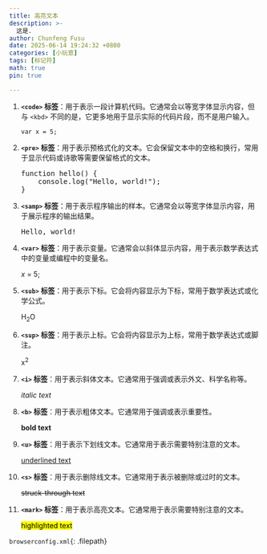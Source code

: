 ```yaml
---
title: 高亮文本
description: >-
  这是.
author: Chunfeng Fusu
date: 2025-06-14 19:24:32 +0800
categories: [小玩意]
tags: [标记符]
math: true
pin: true

---
```



1. **`<code>` 标签**：用于表示一段计算机代码。它通常会以等宽字体显示内容，但与 `<kbd>` 不同的是，它更多地用于显示实际的代码片段，而不是用户输入。

 
   <code>var x = 5;</code>
  

2. **`<pre>` 标签**：用于表示预格式化的文本。它会保留文本中的空格和换行，常用于显示代码或诗歌等需要保留格式的文本。

   <pre>
   function hello() {
       console.log("Hello, world!");
   }
   </pre>
   

3. **`<samp>` 标签**：用于表示程序输出的样本。它通常会以等宽字体显示内容，用于展示程序的输出结果。

   
   <samp>Hello, world!</samp>
   

4. **`<var>` 标签**：用于表示变量。它通常会以斜体显示内容，用于表示数学表达式中的变量或编程中的变量名。

   
   <var>x</var> = 5;
  

5. **`<sub>` 标签**：用于表示下标。它会将内容显示为下标，常用于数学表达式或化学公式。

   
   H<sub>2</sub>O
   

6. **`<sup>` 标签**：用于表示上标。它会将内容显示为上标，常用于数学表达式或脚注。

   
   x<sup>2</sup>
   

7. **`<i>` 标签**：用于表示斜体文本。它通常用于强调或表示外文、科学名称等。

   
   <i>italic text</i>
   

8. **`<b>` 标签**：用于表示粗体文本。它通常用于强调或表示重要性。

   
   <b>bold text</b>
   

9. **`<u>` 标签**：用于表示下划线文本。它通常用于表示需要特别注意的文本。

   
   <u>underlined text</u>
   

10. **`<s>` 标签**：用于表示删除线文本。它通常用于表示被删除或过时的文本。

    
    <s>struck-through text</s>
    

11. **`<mark>` 标签**：用于表示高亮文本。它通常用于表示需要特别注意的文本。

    
    <mark>highlighted text</mark>
    

`browserconfig.xml`{: .filepath}
